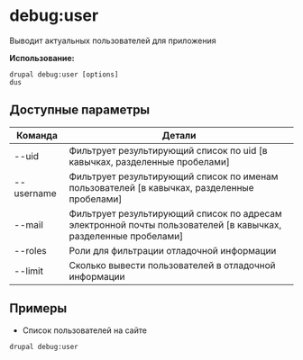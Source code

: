 # debug:user
Выводит актуальных пользователей для приложения

**Использование:**
```
drupal debug:user [options]
dus
```

## Доступные параметры
Команда | Детали
-------|-------------
--uid | Фильтрует результирующий список по uid [в кавычках, разделенные пробелами]
--username | Фильтрует результирующий список по именам пользователей [в кавычках, разделенные пробелами]
--mail | Фильтрует результирующий список по адресам электронной почты пользователей [в кавычках, разделенные пробелами]
--roles | Роли для фильтрации отладочной информации
--limit | Сколько вывести пользователей в отладочной информации

## Примеры
* Список пользователей на сайте
```
drupal debug:user
```
